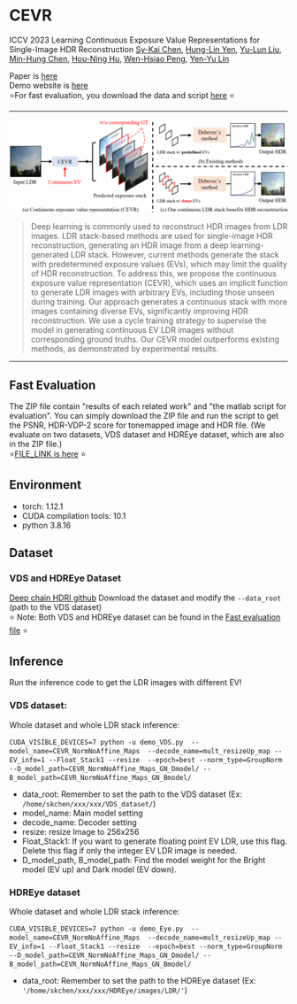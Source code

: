 # CEVR 
ICCV 2023 Learning Continuous Exposure Value Representations for Single-Image HDR Reconstruction
[Sy-Kai Chen](chensykai.backup@gmail.com), [Hung-Lin Yen](http://), [Yu-Lun Liu](https://yulunalexliu.github.io/), [Min-Hung Chen](https://minhungchen.netlify.app/), [Hou-Ning Hu](https://eborboihuc.github.io/), [Wen-Hsiao Peng](https://sites.google.com/g2.nctu.edu.tw/wpeng), [Yen-Yu Lin](https://sites.google.com/site/yylinweb/)

Paper is [here](http://)  
Demo website is [here](http://)  
⭐For fast evaluation, you download the data and script [here](http://)  ⭐
***
![CEVR](https://github.com/skchen1993/2023_CEVR/blob/main/img/teaset_png.PNG "CEVR")
> Deep learning is commonly used to reconstruct HDR images from LDR images. LDR stack-based methods are used for single-image HDR reconstruction, generating an HDR image from a deep learning-generated LDR stack. However, current methods generate the stack with predetermined exposure values (EVs), which may limit the quality of HDR reconstruction. To address this, we propose the continuous exposure value representation (CEVR), which uses an implicit function to generate LDR images with arbitrary EVs, including those unseen during training. Our approach generates a continuous stack with more images containing diverse EVs, significantly improving HDR reconstruction. We use a cycle training strategy to supervise the model in generating continuous EV LDR images without corresponding ground truths. Our CEVR model outperforms existing methods, as demonstrated by experimental results.

***
## Fast Evaluation
The ZIP file contain "results of each related work" and "the matlab script for evaluation". You can simply download the ZIP file and run the script to get the PSNR, HDR-VDP-2 score for tonemapped image and HDR file. (We evaluate on two datasets, VDS dataset and HDREye dataset, which are also in the ZIP file.)  
⭐[FILE_LINK is here](https://drive.google.com/file/d/1xeCT3APYkTnxeotb_t0wxdSPzBLbnU_p/view) ⭐

## Environment
- torch: 1.12.1  
- CUDA compilation tools: 10.1   
- python 3.8.16  

## Dataset
### VDS and HDREye Dataset 
[Deep chain HDRI github](https://siyeong-lee.github.io/hdr_vds_dataset/)
Download the dataset and modify the `--data_root` (path to the VDS dataset)  
⭐ Note: Both VDS and HDREye dataset can be found in the [Fast evaluation file](https://drive.google.com/file/d/1xeCT3APYkTnxeotb_t0wxdSPzBLbnU_p/view?usp=sharing) ⭐

## Inference
Run the inference code to get the LDR images with different EV!  
### VDS dataset:
Whole dataset and whole LDR stack inference:
```
CUDA_VISIBLE_DEVICES=7 python -u demo_VDS.py  --model_name=CEVR_NormNoAffine_Maps  --decode_name=mult_resizeUp_map --EV_info=1 --Float_Stack1 --resize  --epoch=best --norm_type=GroupNorm --D_model_path=CEVR_NormNoAffine_Maps_GN_Dmodel/ --B_model_path=CEVR_NormNoAffine_Maps_GN_Bmodel/
```
- data_root: Remember to set the path to the VDS dataset (Ex: `/home/skchen/xxx/xxx/VDS_dataset/`)
- model_name: Main model setting
- decode_name: Decoder setting
- resize: resize Image to 256x256
- Float_Stack1: If you want to generate floating point EV LDR, use this flag. Delete this flag if only the integer EV LDR image is needed.
- D_model_path, B_model_path: Find the model weight for the Bright model (EV up) and Dark model (EV down).

### HDREye dataset
Whole dataset and whole LDR stack inference:
```
CUDA_VISIBLE_DEVICES=7 python -u demo_Eye.py  --model_name=CEVR_NormNoAffine_Maps  --decode_name=mult_resizeUp_map --EV_info=1 --Float_Stack1 --resize  --epoch=best --norm_type=GroupNorm --D_model_path=CEVR_NormNoAffine_Maps_GN_Dmodel/ --B_model_path=CEVR_NormNoAffine_Maps_GN_Bmodel/
```
- data_root: Remember to set the path to the HDREye dataset (Ex: `'/home/skchen/xxx/xxx/HDREye/images/LDR/'`)


